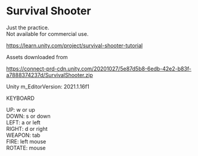 # Survival Shooter
  
Just the practice.  
Not available for commercial use.  
  
https://learn.unity.com/project/survival-shooter-tutorial  
  
Assets downloaded from  
  
https://connect-prd-cdn.unity.com/20201027/5e87d5b8-6edb-42e2-b83f-a7888374237d/SurvivalShooter.zip  
  
Unity m_EditorVersion:  2021.1.16f1  
  
KEYBOARD  
  
UP: w or up  
DOWN: s or down  
LEFT: a or left  
RIGHT: d or right  
WEAPON: tab  
FIRE: left mouse  
ROTATE: mouse  
  
  